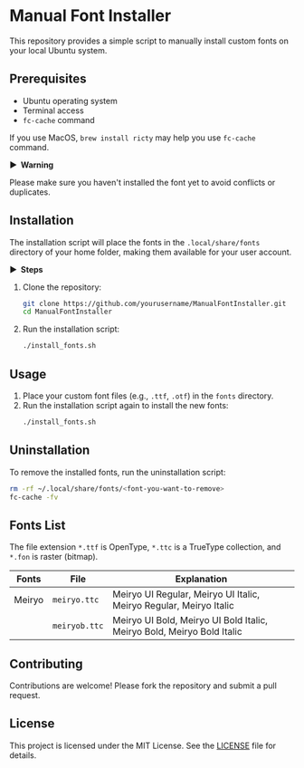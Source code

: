 # Manual Font Installer

This repository provides a simple script to manually install custom fonts on your local Ubuntu system.

## Prerequisites

- Ubuntu operating system
- Terminal access
- `fc-cache` command

If you use MacOS, `brew install ricty` may help you use `fc-cache` command.

<strong > &#9654;&nbsp; Warning</strong>

Please make sure you haven't installed the font yet to avoid conflicts or duplicates.

## Installation

The installation script will place the fonts in the `.local/share/fonts` directory of your home folder, making them available for your user account.

<strong > &#9654;&nbsp; Steps</strong>

1. Clone the repository:
    ```sh
    git clone https://github.com/yourusername/ManualFontInstaller.git
    cd ManualFontInstaller
    ```

2. Run the installation script:
    ```sh
    ./install_fonts.sh
    ```

## Usage

1. Place your custom font files (e.g., `.ttf`, `.otf`) in the `fonts` directory.
2. Run the installation script again to install the new fonts:
    ```sh
    ./install_fonts.sh
    ```

## Uninstallation

To remove the installed fonts, run the uninstallation script:

```sh
rm -rf ~/.local/share/fonts/<font-you-want-to-remove>
fc-cache -fv
```

## Fonts List

The file extension `*.ttf` is OpenType, `*.ttc` is a TrueType collection, and `*.fon` is raster (bitmap).

|Fonts|File|Explanation|
|---|---|--|
|Meiryo|`meiryo.ttc`|Meiryo UI Regular, Meiryo UI Italic, Meiryo Regular, Meiryo Italic|
||`meiryob.ttc`|Meiryo UI Bold, Meiryo UI Bold Italic, Meiryo Bold, Meiryo Bold Italic|


## Contributing

Contributions are welcome! Please fork the repository and submit a pull request.

## License

This project is licensed under the MIT License. See the [LICENSE](LICENSE) file for details.